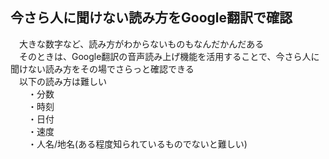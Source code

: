 ## 今さら人に聞けない読み方をGoogle翻訳で確認
　大きな数字など、読み方がわからないものもなんだかんだある  
　そのときは、Google翻訳の音声読み上げ機能を活用することで、今さら人に聞けない読み方をその場でさらっと確認できる  
　以下の読み方は難しい  
　　・分数  
　　・時刻  
　　・日付  
　　・速度  
　　・人名/地名(ある程度知られているものでないと難しい)
